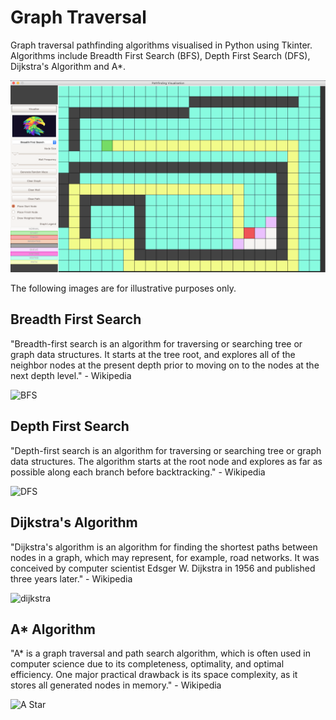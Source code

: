 # Graph Traversal

Graph traversal pathfinding algorithms visualised in Python using Tkinter. Algorithms include Breadth First Search (BFS), Depth First Search (DFS), Dijkstra's Algorithm and A*.

<img src="https://raw.githubusercontent.com/ad-1/GraphTraversal/master/images/gui.png" alt="gui" width="900" />

The following images are for illustrative purposes only.

## Breadth First Search

"Breadth-first search is an algorithm for traversing or searching tree or graph data structures. It starts at the tree root, and explores all of the neighbor nodes at the present depth prior to moving on to the nodes at the next depth level." - Wikipedia

<img src="https://he-s3.s3.amazonaws.com/media/uploads/fdec3c2.jpg" alt="BFS" width="380" />

## Depth First Search

"Depth-first search is an algorithm for traversing or searching tree or graph data structures. The algorithm starts at the root node and explores as far as possible along each branch before backtracking." - Wikipedia

<img src="https://he-s3.s3.amazonaws.com/media/uploads/9fa1119.jpg" alt="DFS" width="380" />

## Dijkstra's Algorithm

"Dijkstra's algorithm is an algorithm for finding the shortest paths between nodes in a graph, which may represent, for example, road networks. It was conceived by computer scientist Edsger W. Dijkstra in 1956 and published three years later." - Wikipedia

<img src="https://www.researchgate.net/profile/Mohammed_Al-Ebadi/publication/271518595/figure/fig1/AS:360670886416384@1463002048984/a-Network-topology-b-Steps-of-Dijkstra-algorithm.png" alt="dijkstra" width="350" />

## A* Algorithm

"A* is a graph traversal and path search algorithm, which is often used in computer science due to its completeness, optimality, and optimal efficiency. One major practical drawback is its space complexity, as it stores all generated nodes in memory." - Wikipedia

<img src="https://i.stack.imgur.com/XH6Li.png" alt="A Star" width="360" />

